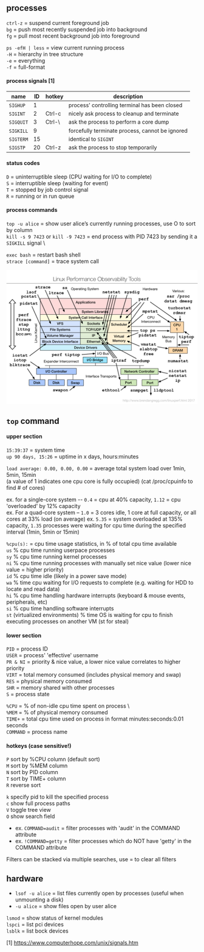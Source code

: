 ## processes

`ctrl-z` = suspend current foreground job \
`bg` = push most recently suspended job into background \
`fg` = pull most recent background job into foreground

`ps -efH | less` = view current running process \
  `-H` = hierarchy in tree structure \
  `-e` = everything \
  `-f` = full-format

#### process signals [1]

| name      | ID | hotkey | description                                       |
|-----------|----|--------|---------------------------------------------------|
| `SIGHUP`  | 1  |        | process' controlling terminal has been closed     |
| `SIGINT`  | 2  | Ctrl-c | nicely ask process to cleanup and terminate       |
| `SIGQUIT` | 3  | Ctrl-\ | ask the process to perform a core dump            |
| `SIGKILL` | 9  |        | forcefully terminate process, cannot be ignored   |
| `SIGTERM` | 15 |        | identical to `SIGINT`                             |
| `SIGSTP`  | 20 | Ctrl-z | ask the process to stop temporarily               |

#### status codes

`D` = uninterruptible sleep (CPU waiting for I/O to complete) \
`S` = interruptible sleep (waiting for event) \
`T` = stopped by job control signal \
`R` = running or in run queue

#### process commands

`top -u alice` = show user alice’s currently running processes, use O to sort by column \
`kill -s 9 7423` or `kill -9 7423` = end process with PID 7423 by sending it a `SIGKILL` signal \

`exec bash` = restart bash shell \
`strace [command]` = trace system call

![performance-observation-tools](/images/performance-observation-tools.png)
 
## `top` command

#### upper section 
`15:39:37` = system time \
`up 90 days, 15:26` = uptime in x days, hours:minutes

`load average: 0.00, 0.00, 0.00` = average total system load over 1min, 5min, 15min \
(a value of 1 indicates one cpu core is fully occupied) (cat /proc/cpuinfo to find # of cores)

ex. for a single-core system -- `0.4` = cpu at 40% capacity, `1.12` = cpu 'overloaded' by 12% capacity \
ex. For a quad-core system – `1.0` = 3 cores idle, 1 core at full capacity, or all cores at 33% load (on average)
ex. `5.35` = system overloaded at 135% capacity, `1.35` processes were waiting for cpu time during the specified interval (1min, 5min or 15min) 

 
`%cpu(s):` = cpu time usage statistics, in % of total cpu time available \
    `us` % cpu time running userpace processes \
    `sy` % cpu time running kernel processes \
    `ni` % cpu time running processes with manually set nice value (lower nice value = higher priority) \
    `id` % cpu time idle (likely in a power save mode) \
    `wa` % time cpu waiting for I/O requests to complete (e.g. waiting for HDD to locate and read data) \
    `hi` % cpu time handling hardware interrupts (keyboard & mouse events, peripherals, etc) \
    `si` % cpu time handling software interrupts \
    `st` (virtualized environments) % time OS is waiting for cpu to finish executing processes on another VM (st for steal) 

#### lower section
`PID` = process ID \
`USER` = process' 'effective' username \
`PR & NI` = priority & nice value, a lower nice value correlates to higher priority \
`VIRT` = total memory consumed (includes physical memory and swap) \
`RES` = physical memory consumed \
`SHR` = memory shared with other processes \
`S` = process state

`%CPU` = % of non-idle cpu time spent on process \  
`%MEM` = % of physical memory consumed \
`TIME+` = total cpu time used on process in format minutes:seconds:0.01 seconds \
`COMMAND` = process name 

#### hotkeys (case sensitive!)
`P` sort by %CPU column (default sort) \
`M` sort by %MEM column \
`N` sort by PID column \
`T` sort by TIME+ column \
`R` reverse sort 

`k` specify pid to kill the specified process \
`c` show full process paths \
`V` toggle tree view \
`O` show search field
- ex. `COMMAND=audit` = filter processes with 'audit' in the COMMAND attribute 
- ex. `!COMMAND=getty` = filter processes which do NOT have 'getty' in the COMMAND attribute  

Filters can be stacked via multiple searches, use = to clear all filters 

## hardware

- `lsof -u alice` = list files currently open by processes (useful when unmounting a disk) 
- `-u alice` = show files open by user alice 

`lsmod` = show status of kernel modules \
`lspci` = list pci devices \
`lsblk` = list bock devices

[1] https://www.computerhope.com/unix/signals.htm
